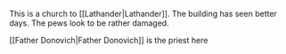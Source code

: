 This is a church to [[Lathander|Lathander]]. The building has seen better days. The pews look to be rather damaged.

[[Father Donovich|Father Donovich]] is the priest here